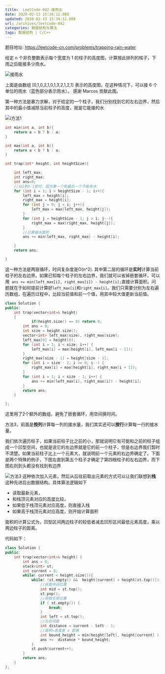 ```yaml
---
title:  LeetCode-042-接雨水
date: 2020-02-13 15:34:12.088
updated: 2020-02-13 15:34:12.088
url: /archives/leetcode-042
categories: 数据结构与算法
tags: 数据结构 | C/C++
---
```



题目地址: <https://leetcode-cn.com/problems/trapping-rain-water>

给定 n 个非负整数表示每个宽度为 1 的柱子的高度图，计算按此排列的柱子，下雨之后能接多少雨水。

![接雨水](https://halo-1252249331.cos.ap-shanghai.myqcloud.com/upload/2020/2/image-646f26318ab347c2a6e36106039affc6.png)

上面是由数组 [0,1,0,2,1,0,1,3,2,1,2,1] 表示的高度图，在这种情况下，可以接 6 个单位的雨水（蓝色部分表示雨水）。 感谢 Marcos 贡献此图。

第一种方法是暴力求解，对于给定的一个柱子，我们分别找到它的左右边界，然后其中的最小值减除当前柱子的高度，就是它能接的水

![i方法1](https://halo-1252249331.cos.ap-shanghai.myqcloud.com/upload/2020/2/image-3f27532c20d4473389f248a0f044c86e.png)

```c
int min(int a, int b){
    return a > b ? b : a;
}

int max(int a, int b){
    return a < b ? b : a;
}

int trap(int* height, int heightSize){

    int left_max;
    int right_max;
    int ans=0;
    //从1到n-1即可，因为第一个和最后一个不能有水
    for (int i = 1; i < heightSize - 1; i++){
        left_max = height[i];
        right_max = height[i];
        for (int j = 0; j < i; j++){
            left_max = max(left_max, height[j]);
        }
        for (int j = heightSize - 1; j > i; j--){
            right_max = max(right_max, height[j]);
        }
        //计算接水面积
        ans += min(left_max, right_max) - height[i];

    }
    return ans;

}
```

这一种方法是两层循环，时间复杂度是O(n^2). 其中第二层的循环是**实时**计算当前柱子的左右边界。如果已知每个柱子的左右边界，我们就可以省掉嵌套循环，可以用` ans += min(left_max[i], right_max[i]) - height[i];`直接计算面积。问题就在于如何提前计算好`left_max[i]`和`right_max[i]`。我们只需要分别为左右遍历数组，在遍历过程中，比较当前值和前一个值，用其中较大值更新当前值。

```cpp
class Solution {
public:
    int trap(vector<int>& height)
    {
    	    if(height.size() == 0) return 0;
        int ans = 0;
        int size = height.size();
        vector<int> left_max(size), right_max(size);
        left_max[0] = height[0];
        for (int i = 1; i < size; i++) {
            left_max[i] = max(height[i], left_max[i - 1]);
        }
        right_max[size - 1] = height[size - 1];
        for (int i = size - 2; i >= 0; i--) {
            right_max[i] = max(height[i], right_max[i + 1]);
        }
        for (int i = 1; i < size - 1; i++) {
            ans += min(left_max[i], right_max[i]) - height[i];
        }
        return ans;
    }

};
```

这里用了2个额外的数组，避免了嵌套循环，用空间换时间。

方法3，前面是**按列**计算每一列的接水量，我们其实还可以**按行**计算每一行的接水量。

我们依次遍历柱子，如果当前柱子比之前的小，那就说明它有可能和之前的柱子组成一个凹型空间，也就是说它的左边界就是它的前一个柱子，但是右边界我们暂时不清楚。如果当前柱子比上一个元素大，就说明前一个元素的右边界确定了。下面是两个特殊的例子，下图左直到第五个柱子才确定了第四根柱子的左右边界，而下图右则到头都没有找到有边界

![方法3](https://halo-1252249331.cos.ap-shanghai.myqcloud.com/upload/2020/2/image-099dd0f1ec9b4159a54849a73a315748.png)
这种依次加入元素，然后从后往前取出元素的方式可以让我们联想到**栈**这种先进后出数据结构。具体算法逻辑如下

- 读取最新元素，
- 和栈顶元素对应的高度比较，
- 如果低于栈顶元素对应高度，则直接入栈
- 如果高于栈顶元素对应高度，则开始计算面积

面积的计算公式为，凹型区间两边柱子的较低者减去凹形区间最低元素高度，乘以两边柱子的距离。

代码如下：

```cpp
class Solution {
public:
    int trap(vector<int>& height) {
        int ans = 0;
        stack<int> st;
        int current = 0;
        while( current < height.size()){
            while( !st.empty() &&  height[current] > height[st.top()]){
                //获取中间位置
                int mid = st.top();
                st.pop();
                //获取左侧位置
                if ( st.empty()) {
                    break;
                }
                int left = st.top();
                //左右间距
                int distance = current - left - 1;
                //面积=高度差 x 距离
                int bound_height = min(height[left], height[current] ) - height[mid];
                ans +=  distance * bound_height;
            }
            st.push(current++);
        }
        return ans;
    }
};
```


